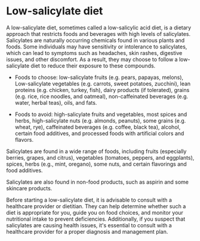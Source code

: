 # Low-salicylate diet

A low-salicylate diet, sometimes called a low-salicylic acid diet, is a dietary approach that restricts foods and beverages with high levels of salicylates. Salicylates are naturally occurring chemicals found in various plants and foods. Some individuals may have sensitivity or intolerance to salicylates, which can lead to symptoms such as headaches, skin rashes, digestive issues, and other discomfort. As a result, they may choose to follow a low-salicylate diet to reduce their exposure to these compounds.

* Foods to choose: low-salicylate fruits (e.g. pears, papayas, melons), Low-salicylate vegetables (e.g. carrots, sweet potatoes, zucchini), lean proteins (e.g. chicken, turkey, fish), dairy products (if tolerated), grains (e.g. rice, rice noodles, and oatmeal), non-caffeinated beverages (e.g. water, herbal teas), oils, and fats.

* Foods to avoid: high-salicylate fruits and vegetables, most spices and herbs, high-salicylate nuts (e.g. almonds, peanuts), some grains (e.g. wheat, rye), caffeinated beverages (e.g. coffee, black tea), alcohol, certain food additives, and processed foods with artificial colors and flavors.

Salicylates are found in a wide range of foods, including fruits (especially berries, grapes, and citrus), vegetables (tomatoes, peppers, and eggplants), spices, herbs (e.g., mint, oregano), some nuts, and certain flavorings and food additives.

Salicylates are also found in non-food products, such as aspirin and some skincare products.

Before starting a low-salicylate diet, it is advisable to consult with a healthcare provider or dietitian. They can help determine whether such a diet is appropriate for you, guide you on food choices, and monitor your nutritional intake to prevent deficiencies. Additionally, if you suspect that salicylates are causing health issues, it's essential to consult with a healthcare provider for a proper diagnosis and management plan.